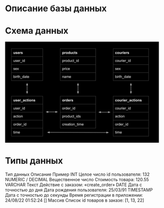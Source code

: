 # Описание базы данных



# Схема данных
![Схема данных](https://github.com/Dariya1105/portfolio/blob/main/2023_01_24_214337_negate.jpeg)

# Типы данных


Тип данных	Описание	Пример
INT	Целое число	id пользователя: 132
NUMERIC / DECIMAL	Вещественное число	Стоимость товара: 120.55
VARCHAR	Текст	Действие с заказом: «create_order»
DATE	Дата с точностью до дня	Дата рождения пользователя: 25/03/91
TIMESTAMP	Дата с точностью до секунды	Время регистрации в приложении: 24/08/22 01:52:24
[]	Массив	Список id товаров в заказе: [1, 13, 22]
